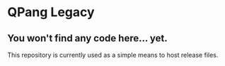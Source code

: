 # QPang Legacy

## You won't find any code here... yet.

This repository is currently used as a simple means to host release files.
